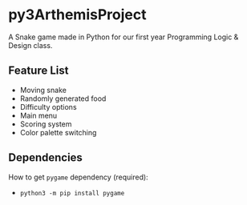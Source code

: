 # py3ArthemisProject
A Snake game made in Python for our first year Programming Logic &amp; Design class.

## Feature List
- Moving snake
- Randomly generated food
- Difficulty options
- Main menu
- Scoring system
- Color palette switching

## Dependencies
How to get `pygame` dependency (required):

- `python3 -m pip install pygame`
